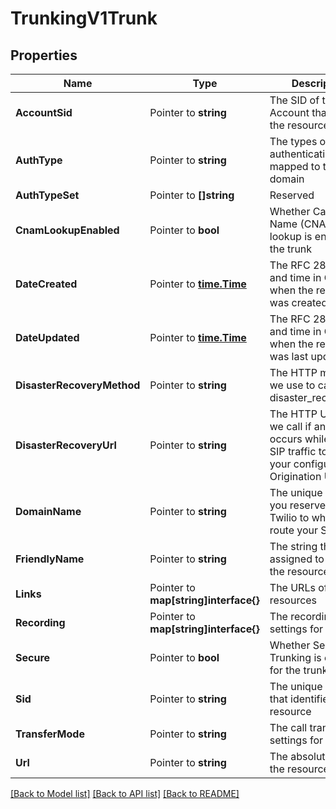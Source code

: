 # TrunkingV1Trunk

## Properties
Name | Type | Description | Notes
------------ | ------------- | ------------- | -------------
**AccountSid** | Pointer to **string** | The SID of the Account that created the resource |
**AuthType** | Pointer to **string** | The types of authentication mapped to the domain |
**AuthTypeSet** | Pointer to **[]string** | Reserved |
**CnamLookupEnabled** | Pointer to **bool** | Whether Caller ID Name (CNAM) lookup is enabled for the trunk |
**DateCreated** | Pointer to [**time.Time**](time.Time.md) | The RFC 2822 date and time in GMT when the resource was created |
**DateUpdated** | Pointer to [**time.Time**](time.Time.md) | The RFC 2822 date and time in GMT when the resource was last updated |
**DisasterRecoveryMethod** | Pointer to **string** | The HTTP method we use to call the disaster_recovery_url |
**DisasterRecoveryUrl** | Pointer to **string** | The HTTP URL that we call if an error occurs while sending SIP traffic towards your configured Origination URL |
**DomainName** | Pointer to **string** | The unique address you reserve on Twilio to which you route your SIP traffic |
**FriendlyName** | Pointer to **string** | The string that you assigned to describe the resource |
**Links** | Pointer to **map[string]interface{}** | The URLs of related resources |
**Recording** | Pointer to **map[string]interface{}** | The recording settings for the trunk |
**Secure** | Pointer to **bool** | Whether Secure Trunking is enabled for the trunk |
**Sid** | Pointer to **string** | The unique string that identifies the resource |
**TransferMode** | Pointer to **string** | The call transfer settings for the trunk |
**Url** | Pointer to **string** | The absolute URL of the resource |

[[Back to Model list]](../README.md#documentation-for-models) [[Back to API list]](../README.md#documentation-for-api-endpoints) [[Back to README]](../README.md)


